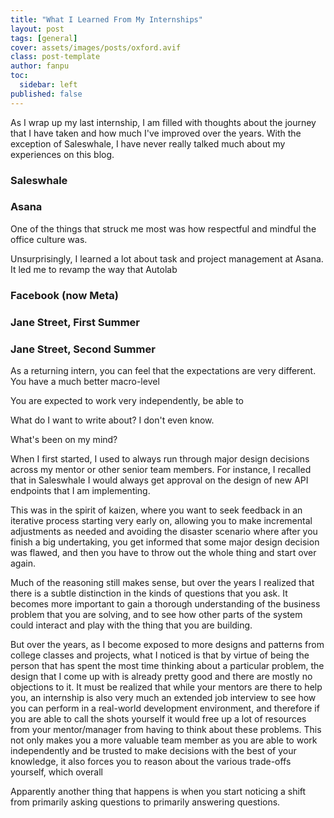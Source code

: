 ```yaml
---
title: "What I Learned From My Internships"
layout: post
tags: [general]
cover: assets/images/posts/oxford.avif
class: post-template
author: fanpu
toc:
  sidebar: left
published: false
---
```


As I wrap up my last internship, I am filled with thoughts about the journey that I have taken and how much I've improved over the years. With the exception of Saleswhale, I have never really talked much about my experiences on this blog. 

### Saleswhale

### Asana

One of the things that struck me most was how respectful and mindful the office culture was. 

Unsurprisingly, I learned a lot about task and project management at Asana. It led me to revamp the way that Autolab

### Facebook (now Meta)



### Jane Street, First Summer

### Jane Street, Second Summer

As a returning intern, you can feel that the expectations are very different. You have a much better macro-level 

You are expected 
to work very independently, be able to



What do I want to write about? I don't even know.


What's been on my mind? 

When I first started, I used to always run through major design decisions across
my mentor or other senior team members. For instance, I recalled that in Saleswhale
I would always get approval on the design of new API endpoints that I am implementing.

 This was in the spirit of kaizen, where
you want to seek feedback in an iterative process starting very early on,
allowing you to make incremental adjustments as needed and avoiding the disaster
scenario where after you finish a big undertaking, you get informed that some
major design decision was flawed, and then you have to throw out the whole thing
and start over again.

Much of the reasoning still makes sense, but over the years I realized that
there is a subtle distinction in the kinds of questions that you ask. It becomes
more important to gain a thorough understanding of the business problem that you
are solving, and to see how other parts of the system could interact and play with
the thing that you are building. 


But over the years, as I become exposed to more designs and patterns from
college classes and projects, what I noticed is that by virtue of being the
person that has spent the most time thinking about a particular problem, the
design that I come up with is already pretty good and there are mostly no
objections to it.  It must be realized that while your mentors are there to help
you, an internship is also very much an extended job interview to see how you
can perform in a real-world development environment, and therefore if you are
able to call the shots yourself it would free up a lot of resources from your
mentor/manager from having to think about these problems. This not only makes
you a more valuable team member as you are able to work independently and be trusted
to make decisions with the best of your knowledge, it also forces you to reason about
the various trade-offs yourself, which overall




Apparently another thing that happens is when you start noticing a shift from primarily asking questions to primarily answering questions.
